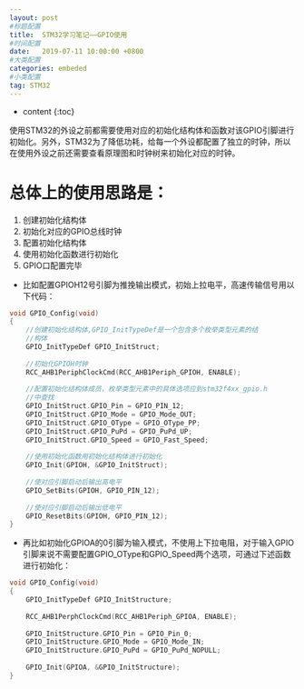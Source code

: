 ```yaml
---
layout: post
#标题配置
title:  STM32学习笔记——GPIO使用
#时间配置
date:   2019-07-11 10:00:00 +0800
#大类配置
categories: embeded
#小类配置
tag: STM32
---
```


* content
{:toc}



使用STM32的外设之前都需要使用对应的初始化结构体和函数对该GPIO引脚进行初始化。另外，STM32为了降低功耗，给每一个外设都配置了独立的时钟，所以在使用外设之前还需要查看原理图和时钟树来初始化对应的时钟。

# 总体上的使用思路是：
1. 创建初始化结构体  
2. 初始化对应的GPIO总线时钟  
3. 配置初始化结构体  
4. 使用初始化函数进行初始化  
5. GPIO口配置完毕  

- 比如配置GPIOH12号引脚为推挽输出模式，初始上拉电平，高速传输信号用以下代码：

``` c
void GPIO_Config(void)
{
	//创建初始化结构体,GPIO_InitTypeDef是一个包含多个枚举类型元素的结
	//构体
	GPIO_InitTypeDef GPIO_InitStruct;
	
	//初始化GPIOH时钟
	RCC_AHB1PeriphClockCmd(RCC_AHB1Periph_GPIOH, ENABLE);
	
	//配置初始化结构体成员，枚举类型元素中的具体选项应到stm32f4xx_gpio.h
	//中查找
	GPIO_InitStruct.GPIO_Pin = GPIO_PIN_12;
	GPIO_InitStruct.GPIO_Mode = GPIO_Mode_OUT;
	GPIO_InitStruct.GPIO_OType = GPIO_OType_PP;
	GPIO_InitStruct.GPIO_PuPd = GPIO_PuPd_UP;
	GPIO_InitStruct.GPIO_Speed = GPIO_Fast_Speed;
	
	//使用初始化函数用初始化结构体进行初始化
	GPIO_Init(GPIOH, &GPIO_InitStruct);
	
	//使对应引脚启动后输出高电平
	GPIO_SetBits(GPIOH, GPIO_PIN_12);
	
	//使对应引脚启动后输出低电平
	GPIO_ResetBits(GPIOH, GPIO_PIN_12);
}
```

- 再比如初始化GPIOA的0引脚为输入模式，不使用上下拉电阻，对于输入GPIO引脚来说不需要配置GPIO_OType和GPIO_Speed两个选项，可通过下述函数进行初始化：

``` c
void GPIO_Config(void)
{
	GPIO_InitTypeDef GPIO_InitStructure;
	
	RCC_AHB1PerphClockCmd(RCC_AHB1Periph_GPIOA, ENABLE);
	
	GPIO_InitStructure.GPIO_Pin = GPIO_Pin_0;
	GPIO_InitStructure.GPIO_Mode = GPIO_Mode_IN;
	GPIO_InitStructure.GPIO_PuPd = GPIO_PuPd_NOPULL;
	
	GPIO_Init(GPIOA, &GPIO_InitStructure);
}
```


